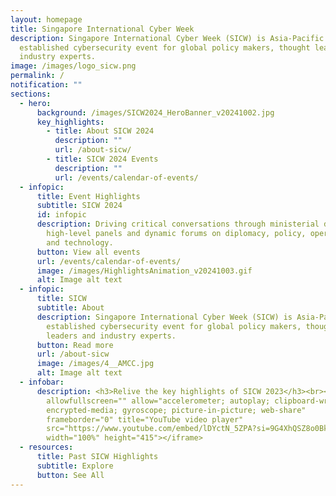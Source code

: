 ```yaml
---
layout: homepage
title: Singapore International Cyber Week
description: Singapore International Cyber Week (SICW) is Asia-Pacific’s most
  established cybersecurity event for global policy makers, thought leaders and
  industry experts.
image: /images/logo_sicw.png
permalink: /
notification: ""
sections:
  - hero:
      background: /images/SICW2024_HeroBanner_v20241002.jpg
      key_highlights:
        - title: About SICW 2024
          description: ""
          url: /about-sicw/
        - title: SICW 2024 Events
          description: ""
          url: /events/calendar-of-events/
  - infopic:
      title: Event Highlights
      subtitle: SICW 2024
      id: infopic
      description: Driving critical conversations through ministerial dialogues,
        high-level panels and dynamic forums on diplomacy, policy, operations
        and technology.
      button: View all events
      url: /events/calendar-of-events/
      image: /images/HighlightsAnimation_v20241003.gif
      alt: Image alt text
  - infopic:
      title: SICW
      subtitle: About
      description: Singapore International Cyber Week (SICW) is Asia-Pacific’s most
        established cybersecurity event for global policy makers, thought
        leaders and industry experts.
      button: Read more
      url: /about-sicw
      image: /images/4__AMCC.jpg
      alt: Image alt text
  - infobar:
      description: <h3>Relive the key highlights of SICW 2023</h3><br><iframe
        allowfullscreen="" allow="accelerometer; autoplay; clipboard-write;
        encrypted-media; gyroscope; picture-in-picture; web-share"
        frameborder="0" title="YouTube video player"
        src="https://www.youtube.com/embed/lDYctN_5ZPA?si=9G4XhQSZ8o0BkKDH"
        width="100%" height="415"></iframe>
  - resources:
      title: Past SICW Highlights
      subtitle: Explore
      button: See All
---
```

